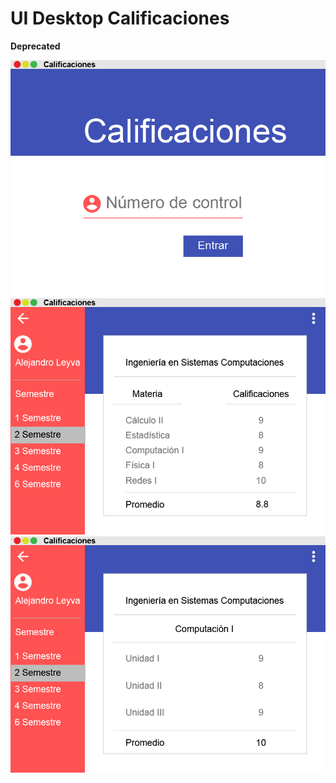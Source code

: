 # UI Desktop Calificaciones

**Deprecated**

![vista_1](https://github.com/jalmx89/calificaciones/blob/master/imgs/assent/calfi-01.png)
![vista_2](https://github.com/jalmx89/calificaciones/blob/master/imgs/assent/calfi-02.png)
![vista_3](https://github.com/jalmx89/calificaciones/blob/master/imgs/assent/calfi-03.png)

